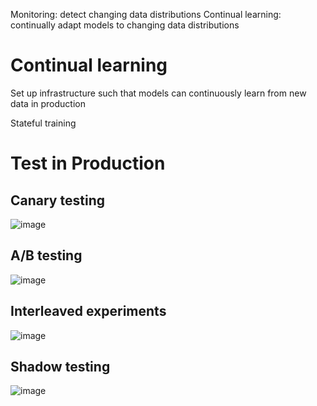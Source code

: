 Monitoring: detect changing data distributions
Continual learning: continually adapt models to changing data distributions

# Continual learning
Set up infrastructure such that models can continuously learn from new data in production

Stateful training

# Test in Production
## Canary testing
![image](https://github.com/spevenhe/Study/assets/42630862/98cde164-60b7-4d85-be38-ab3827bef23b)

## A/B testing
![image](https://github.com/spevenhe/Study/assets/42630862/68474337-fc3d-4ec3-81f2-899db7d8397c)

## Interleaved experiments
![image](https://github.com/spevenhe/Study/assets/42630862/4df11973-046a-46ac-872b-515a598b5d73)

## Shadow testing
![image](https://github.com/spevenhe/Study/assets/42630862/692c7129-3526-4d69-966f-44adee379cce)




